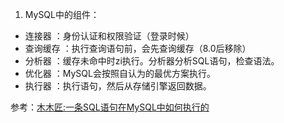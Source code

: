 1. MySQL中的组件：
  - 连接器 ：身份认证和权限验证（登录时候）
  - 查询缓存 ：执行查询语句前，会先查询缓存（8.0后移除）
  - 分析器 ：缓存未命中时zi执行。分析器分析SQL语句，检查语法。
  - 优化器 ：MySQL会按照自认为的最优方案执行。
  - 执行器 ：执行语句，然后从存储引擎返回数据。


参考：[木木匠:一条SQL语句在MySQL中如何执行的](http://www.chsi.com.cn/xlcx)